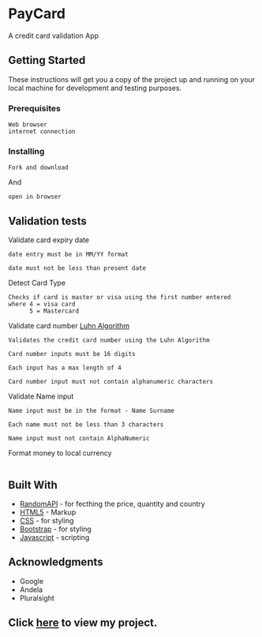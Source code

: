 # PayCard

A credit card validation App

## Getting Started

These instructions will get you a copy of the project up and running on your local machine for development and testing purposes. 

### Prerequisites

```
Web browser
internet connection
```

### Installing


```
Fork and download
```

And 

```
open in browser
```


## Validation tests
Validate card expiry date

```
date entry must be in MM/YY format

date must not be less than present date
```

Detect Card Type

```
Checks if card is master or visa using the first number entered
where 4 = visa card
      5 = Mastercard

```

Validate card number [Luhn Algorithm](https://en.wikipedia.org/wiki/Luhn_algorithm/)

```
Validates the credit card number using the Luhn Algorithm

Card number inputs must be 16 digits

Each input has a max length of 4

Card number input must not contain alphanumeric characters

```

Validate Name input

```
Name input must be in the format - Name Surname

Each name must not be less than 3 characters

Name input must not contain AlphaNumeric
```

Format money to local currency
```

```
 
## Built With

* [RandomAPI](https://randomapi.com/api/006b08a801d82d0c9824dcfdfdfa3b3c) - for fecthing the price, quantity and country
* [HTML5](https://maven.apache.org/) - Markup
* [CSS](https://developer.mozilla.org/en-US/docs/Web/CSS) - for styling
* [Bootstrap](https://getbootstrap.com/) - for styling
* [Javascript](http://es6-features.org/)  - scripting

 

## Acknowledgments

* Google
* Andela
* Pluralsight

## Click [here](https://pay-card-validation.herokuapp.com/) to view my project.
